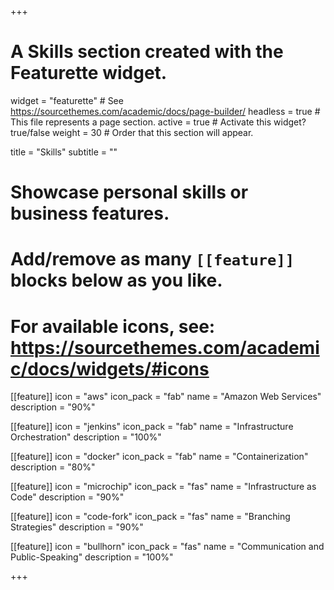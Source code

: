 +++
# A Skills section created with the Featurette widget.
widget = "featurette"  # See https://sourcethemes.com/academic/docs/page-builder/
headless = true  # This file represents a page section.
active = true  # Activate this widget? true/false
weight = 30  # Order that this section will appear.

title = "Skills"
subtitle = ""

# Showcase personal skills or business features.
# 
# Add/remove as many `[[feature]]` blocks below as you like.
# 
# For available icons, see: https://sourcethemes.com/academic/docs/widgets/#icons

[[feature]]
  icon = "aws"
  icon_pack = "fab"
  name = "Amazon Web Services"
  description = "90%"
  
[[feature]]
  icon = "jenkins"
  icon_pack = "fab"
  name = "Infrastructure Orchestration"
  description = "100%"  
  
[[feature]]
  icon = "docker"
  icon_pack = "fab"
  name = "Containerization"
  description = "80%"
  
[[feature]]
  icon = "microchip"
  icon_pack = "fas"
  name = "Infrastructure as Code"
  description = "90%"

[[feature]]
  icon = "code-fork"
  icon_pack = "fas"
  name = "Branching Strategies"
  description = "90%"

[[feature]]
  icon = "bullhorn"
  icon_pack = "fas"
  name = "Communication and Public-Speaking"
  description = "100%"

+++
